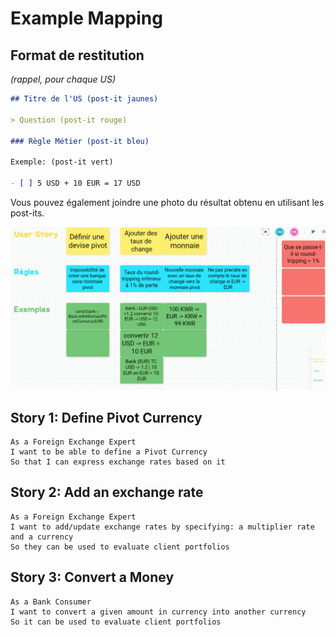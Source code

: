 # Example Mapping

## Format de restitution
*(rappel, pour chaque US)*

```markdown
## Titre de l'US (post-it jaunes)

> Question (post-it rouge)

### Règle Métier (post-it bleu)

Exemple: (post-it vert)

- [ ] 5 USD + 10 EUR = 17 USD
```

Vous pouvez également joindre une photo du résultat obtenu en utilisant les post-its.

![](../img/exampleMapping.png)

## Story 1: Define Pivot Currency

```gherkin
As a Foreign Exchange Expert
I want to be able to define a Pivot Currency
So that I can express exchange rates based on it
```

## Story 2: Add an exchange rate
```gherkin
As a Foreign Exchange Expert
I want to add/update exchange rates by specifying: a multiplier rate and a currency
So they can be used to evaluate client portfolios
```

## Story 3: Convert a Money

```gherkin
As a Bank Consumer
I want to convert a given amount in currency into another currency
So it can be used to evaluate client portfolios
```




